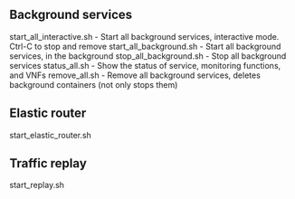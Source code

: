 Background services
-------------------

start_all_interactive.sh - Start all background services, interactive mode. Ctrl-C to stop and remove 
start_all_background.sh - Start all background services, in the background
stop_all_background.sh - Stop all background services
status_all.sh - Show the status of service, monitoring functions, and VNFs
remove_all.sh - Remove all background services, deletes background containers (not only stops them)

Elastic router
--------------
start_elastic_router.sh

Traffic replay
--------------
start_replay.sh
